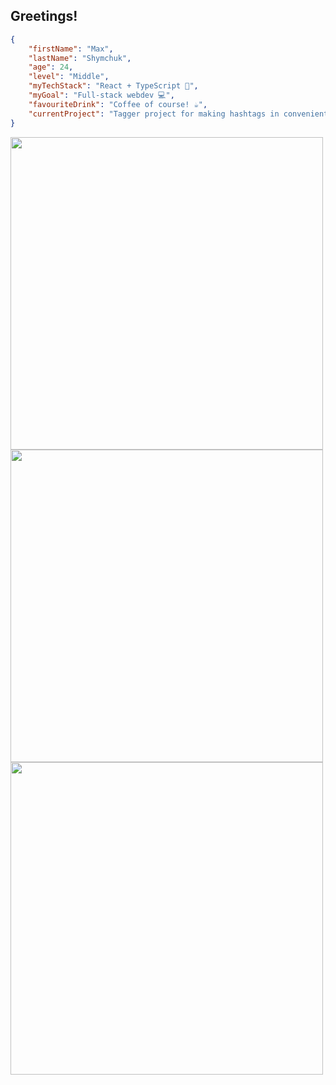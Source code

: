 ## Greetings!

```json
{
    "firstName": "Max",
    "lastName": "Shymchuk",
    "age": 24,
    "level": "Middle",
    "myTechStack": "React + TypeScript 🚀",
    "myGoal": "Full-stack webdev 💻",
    "favouriteDrink": "Coffee of course! ☕",
    "currentProject": "Tagger project for making hashtags in convenient way 💼"
}
```

<picture>
    <source
        srcset="https://github-readme-stats.vercel.app/api?username=maxshymchuk&show_icons=true&hide_border=true&icon_color=A00000&hide_title=true&disable_animations=true&text_color=AAA&bg_color=111&ring_color=A00000"
        media="(prefers-color-scheme: dark)"
    />
    <source
        srcset="https://github-readme-stats.vercel.app/api?username=maxshymchuk&show_icons=true&hide_border=true&icon_color=A00000&hide_title=true&disable_animations=true&text_color=333&bg_color=EEE&ring_color=A00000"
        media="(prefers-color-scheme: light), (prefers-color-scheme: no-preference)"
    />
    <img width="500" />
</picture>  

<br>

<picture>
    <source
        srcset="https://github-readme-streak-stats.herokuapp.com?user=maxshymchuk&mode=weekly&hide_border=true&date_format=j%20M%5B%20Y%5D&disable_animations=true&stroke=A00000&ring=A00000&fire=A00000&currStreakNum=AAA&currStreakLabel=AAA&sideNums=AAA&sideLabels=AAA&dates=AAA&background=111"
        media="(prefers-color-scheme: dark)"
    />
    <source
        srcset="https://github-readme-streak-stats.herokuapp.com?user=maxshymchuk&mode=weekly&hide_border=true&date_format=j%20M%5B%20Y%5D&disable_animations=true&stroke=A00000&ring=A00000&fire=A00000&currStreakNum=333&currStreakLabel=333&sideNums=333&sideLabels=333&dates=333&background=EEE"
        media="(prefers-color-scheme: light), (prefers-color-scheme: no-preference)"
    />
    <img width="500" />
</picture>

<br>

<picture>
    <source
        srcset="https://github-readme-stats.vercel.app/api/top-langs/?username=maxshymchuk&border_radius=3.5&hide_border=true&size_weight=0.5&count_weight=0.5&langs_count=6&layout=compact&hide_title=true&disable_animations=true&hide_progress=false&text_color=AAA&bg_color=111"
        media="(prefers-color-scheme: dark)"
    />
    <source
        srcset="https://github-readme-stats.vercel.app/api/top-langs/?username=maxshymchuk&border_radius=3.5&hide_border=true&size_weight=0.5&count_weight=0.5&langs_count=6&layout=compact&hide_title=true&disable_animations=true&hide_progress=false&text_color=333&bg_color=EEE"
        media="(prefers-color-scheme: light), (prefers-color-scheme: no-preference)"
    />
    <img width="500" />
</picture>  
